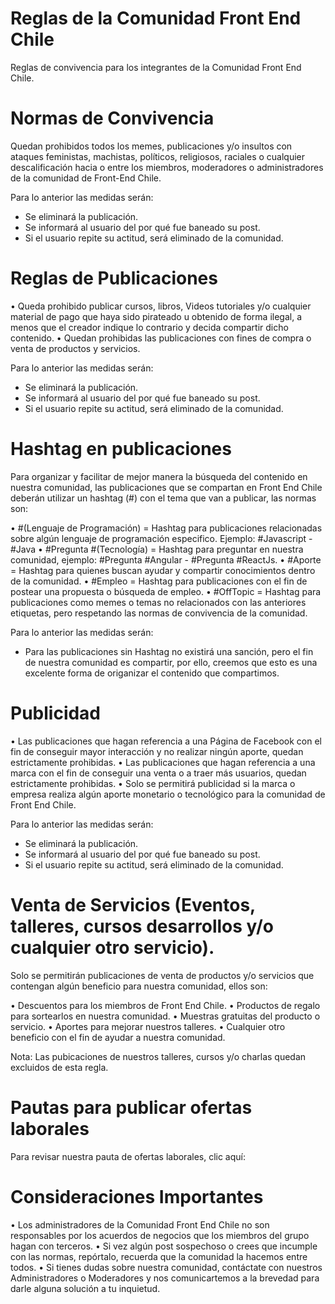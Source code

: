 # Reglas de la Comunidad Front End Chile
Reglas de convivencia para los integrantes de la Comunidad Front End Chile.

# Normas de Convivencia
Quedan prohibidos todos los memes, publicaciones y/o insultos con ataques feministas, machistas, políticos, religiosos, raciales o cualquier descalificación hacia o entre los miembros, moderadores o administradores de la comunidad de Front-End Chile.

Para lo anterior las medidas serán:
- Se eliminará la publicación.
- Se informará al usuario del por qué fue baneado su post.
- Si el usuario repite su actitud, será eliminado de la comunidad.

# Reglas de Publicaciones
•	Queda prohibido publicar cursos, libros, Videos tutoriales y/o cualquier material de pago que haya sido pirateado u obtenido de forma ilegal, a menos que el creador indique lo contrario y decida compartir dicho contenido.
•	Quedan prohibidas las publicaciones con fines de compra o venta de productos y servicios.

Para lo anterior las medidas serán:
- Se eliminará la publicación.
- Se informará al usuario del por qué fue baneado su post.
- Si el usuario repite su actitud, será eliminado de la comunidad.

# Hashtag en publicaciones 
Para organizar y facilitar de mejor manera la búsqueda del contenido en nuestra comunidad, las publicaciones que se compartan en Front End Chile deberán utilizar un hashtag (#) con el tema que van a publicar, las normas son:

•	#(Lenguaje de Programación) = Hashtag para publicaciones relacionadas sobre algún lenguaje de programación especifico. Ejemplo: #Javascript - #Java
•	#Pregunta #(Tecnología) = Hashtag para preguntar en nuestra comunidad, ejemplo: #Pregunta #Angular - #Pregunta #ReactJs.
•	#Aporte = Hashtag para quienes buscan ayudar y compartir conocimientos dentro de la comunidad.
•	#Empleo = Hashtag para publicaciones con el fin de postear una propuesta o búsqueda de empleo.
•	#OffTopic = Hashtag para publicaciones como memes o temas no relacionados con las anteriores etiquetas, pero respetando las normas de convivencia de la comunidad.

Para lo anterior las medidas serán:
- Para las publicaciones sin Hashtag no existirá una sanción, pero el fin de nuestra comunidad es compartir, por ello, creemos que esto es una excelente forma de origanizar el contenido que compartimos.

# Publicidad
•	Las publicaciones que hagan referencia a una Página de Facebook con el fin de conseguir mayor interacción y no realizar ningún aporte, quedan estrictamente prohibidas.
•	Las publicaciones que hagan referencia a una marca con el fin de conseguir una venta o a traer más usuarios, quedan estrictamente prohibidas.
•	Solo se permitirá publicidad si la marca o empresa realiza algún aporte monetario o tecnológico para la comunidad de Front End Chile.

Para lo anterior las medidas serán:
- Se eliminará la publicación.
- Se informará al usuario del por qué fue baneado su post.
- Si el usuario repite su actitud, será eliminado de la comunidad.

# Venta de Servicios (Eventos, talleres, cursos desarrollos y/o cualquier otro servicio).
Solo se permitirán publicaciones de venta de productos y/o servicios que contengan algún beneficio para nuestra comunidad, ellos son:

•	Descuentos para los miembros de Front End Chile.
•	Productos de regalo para sortearlos en nuestra comunidad.
•	Muestras gratuitas del producto o servicio.
•	Aportes para mejorar nuestros talleres.
•	Cualquier otro beneficio con el fin de ayudar a nuestra comunidad.

Nota: Las pubicaciones de nuestros talleres, cursos y/o charlas quedan excluidos de esta regla.

# Pautas para publicar ofertas laborales
Para revisar nuestra pauta de ofertas laborales, clic aquí: 

# Consideraciones Importantes
•	Los administradores de la Comunidad Front End Chile no son responsables por los acuerdos de negocios que los miembros del grupo hagan con terceros.
•	Si vez algún post sospechoso o crees que incumple con las normas, repórtalo, recuerda que la comunidad la hacemos entre todos.
•	Si tienes dudas sobre nuestra comunidad, contáctate con nuestros Administradores o Moderadores y nos comunicartemos a la brevedad para darle alguna solución a tu inquietud.


